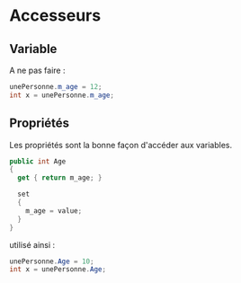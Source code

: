 # Accesseurs

## Variable
A ne pas faire :
```cs
unePersonne.m_age = 12;
int x = unePersonne.m_age;
```

## Propriétés
Les propriétés sont la bonne façon d'accéder aux variables.
```cs
public int Age
{
  get { return m_age; }

  set 
  {
    m_age = value;
  }
}
```
utilisé ainsi :
```cs
unePersonne.Age = 10;
int x = unePersonne.Age;
```